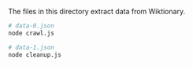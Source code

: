 The files in this directory extract data from Wiktionary.

```sh
# data-0.json
node crawl.js

# data-1.json
node cleanup.js
```
